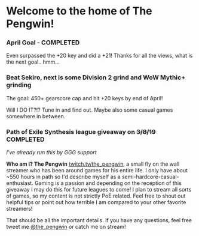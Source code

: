 # Welcome to the home of The Pengwin!

### April Goal - COMPLETED

Even surpassed the +20 key and did a +21!  Thanks for all the views, what is the next goal.. hmm...

### Beat Sekiro, next is some Division 2 grind and WoW Mythic+ grinding

The goal: 450+ gearscore cap and hit +20 keys by end of April!

Will I DO IT?!? Tune in and find out.  Maybe also some casual games somewhere in between.

 
  
   
   
### Path of Exile Synthesis league giveaway on ~~3/8/19~~ COMPLETED

*I've already run this by GGG support*

**Who am I? The Pengwin** [twitch.tv/the_pengwin](www.twitch.tv/the_pengwin), a small fly on the wall streamer who has been around games for his entire life. I only have about ~550 hours in path so I'd describe myself as a semi-hardcore-casual-enthusiast. Gaming is a passion and depending on the reception of this giveaway I may do this for future leagues to come! I plan to stream all sorts of games, so my content is not strictly PoE related. Feel free to shout out helpful tips or point out how terrible I am compared to your other favorite streamers!

That should be all the important details. If you have any questions, feel free tweet me [@the_pengwin](https://twitter.com/the_pengwin) or catch me on stream!


